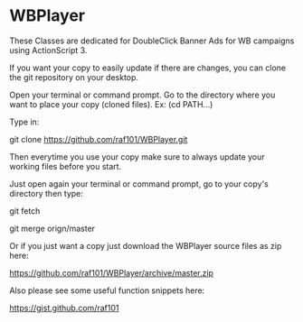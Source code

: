 # WBPlayer

These Classes are dedicated for DoubleClick Banner Ads for WB campaigns using ActionScript 3.

If you want your copy to easily update if there are changes, you can clone the git repository on your desktop.


Open your terminal or command prompt. Go to the directory where you want to place your copy (cloned files). Ex: (cd PATH...)

Type in: 

git clone https://github.com/raf101/WBPlayer.git


Then everytime you use your copy make sure to always update your working files before you start.

Just open again your terminal or command prompt, go to your copy's directory then type:

git fetch

git merge orign/master
	
	
Or if you just want a copy just download the WBPlayer source files as zip here:
	
https://github.com/raf101/WBPlayer/archive/master.zip
	
	
Also please see some useful function snippets here:

https://gist.github.com/raf101

